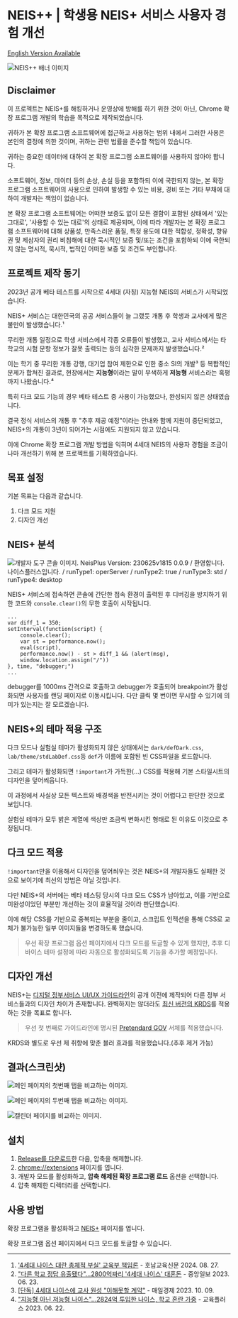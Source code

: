 # NEIS++ | 학생용 NEIS+ 서비스 사용자 경험 개선

[English Version Available](./README.en.md)

![NEIS++ 배너 이미지](README-images/NPP_MainBanner.jpg)

## Disclaimer

이 프로젝트는 NEIS+를 해킹하거나 운영상에 방해를 하기 위한 것이 아닌, Chrome 확장 프로그램 개발의 학습을 목적으로 제작되었습니다.

귀하가 본 확장 프로그램 소프트웨어에 접근하고 사용하는 범위 내에서 그러한 사용은 본인의 결정에 의한 것이며, 귀하는 관련 법률을 준수할 책임이 있습니다.

귀하는 중요한 데이터에 대하여 본 확장 프로그램 소프트웨어를 사용하지 않아야 합니다.

소프트웨어, 정보, 데이터 등의 손상, 손실 등을 포함하되 이에 국한되지 않는, 본 확장 프로그램 소프트웨어의 사용으로 인하여 발생할 수 있는 비용, 경비 또는 기타 부채에 대하여 개발자는 책임이 없습니다.

본 확장 프로그램 소프트웨어는 어떠한 보증도 없이 모든 결함이 포함된 상태에서 '있는 그대로', '사용할 수 있는 대로'의 상태로 제공되며, 이에 따라 개발자는 본 확장 프로그램 소프트웨어에 대해 상품성, 만족스러운 품질, 특정 용도에 대한 적합성, 정확성, 향유권 및 제삼자의 권리 비침해에 대한 묵시적인 보증 및/또는 조건을 포함하되 이에 국한되지 않는 명시적, 묵시적, 법적인 어떠한 보증 및 조건도 부인합니다.

## 프로젝트 제작 동기

2023년 공개 베타 테스트를 시작으로 4세대 (자칭) 지능형 NEIS의 서비스가 시작되었습니다.

NEIS+ 서비스는 대한민국의 공공 서비스들이 늘 그랬듯 개통 후 학생과 교사에게 많은 불만이 발생했습니다.¹

무리한 개통 일정으로 학생 서비스에서 각종 오류들이 발생했고, 교사 서비스에서는 타 학교의 시험 문항 정보가 잘못 출력되는 등의 심각한 문제까지 발생했습니다.²

이는 학기 중 무리한 개통 강행, 대기업 참여 제한으로 인한 중소 SI의 개발³ 등 복합적인 문제가 합쳐진 결과로, 현장에서는 **지능형**이라는 말이 무색하게 **저능형** 서비스라는 혹평까지 나왔습니다.⁴

특히 다크 모드 기능의 경우 베타 테스트 중 사용이 가능했으나, 완성되지 않은 상태였습니다.

결국 정식 서비스의 개통 후 "추후 제공 예정"이라는 안내와 함께 지원이 중단되었고, NEIS+의 개통이 3년이 되어가는 시점에도 지원되지 않고 있습니다.

이에 Chrome 확장 프로그램 개발 방법을 익히며 4세대 NEIS의 사용자 경험을 조금이나마 개선하기 위해 본 프로젝트를 기획하였습니다.

## 목표 설정

기본 목표는 다음과 같습니다.

1. 다크 모드 지원
2. 디자인 개선

## NEIS+ 분석

![개발자 도구 콘솔 이미지. NeisPlus Version: 230625v1815 0.0.9 / 환영합니다. 나이스플러스입니다. / runType1: operServer / runType2: true / runType3: std / runType4: desktop](README-images/ConsoleHello.jpg)

NEIS+ 서비스에 접속하면 콘솔에 간단한 접속 환경이 출력된 후 디버깅을 방지하기 위한 코드와 `console.clear()`의 무한 호출이 시작됩니다.
```
...
var diff_1 = 350;
setInterval(function(script) {
    console.clear();
    var st = performance.now();
    eval(script),
    performance.now() - st > diff_1 && (alert(msg),
    window.location.assign("/"))
}, time, "debugger;")
...
```
debugger를 1000ms 간격으로 호출하고 debugger가 호출되어 breakpoint가 활성화되면 사용자를 랜딩 페이지로 이동시킵니다.
다만 클릭 몇 번이면 무시할 수 있기에 의미가 있는지는 잘 모르겠습니다.


## NEIS+의 테마 적용 구조

다크 모드나 실험실 테마가 활성화되지 않은 상태에서는 `dark/defDark.css`, `lab/theme/stdLabDef.css`등 `def`가 이름에 포함된 빈 CSS파일을 로드합니다.

그리고 테마가 활성화되면 `!important`가 가득한(...) CSS를 적용해 기본 스타일시트의 디자인을 덮어씌웁니다.

이 과정에서 사실상 모든 텍스트와 배경색을 반전시키는 것이 어렵다고 판단한 것으로 보입니다.

실험실 테마가 모두 밝은 계열에 색상만 조금씩 변화시킨 형태로 된 이유도 이것으로 추정됩니다.

## 다크 모드 적용 

`!important`만을 이용해서 디자인을 덮어씌우는 것은 NEIS+의 개발자들도 실패한 것으로 보이기에 최선의 방법은 아닐 것입니다.

다만 NEIS+의 서버에는 베타 테스팅 당시의 다크 모드 CSS가 남아있고, 이를 기반으로 미완성이었던 부분만 개선하는 것이 효율적일 것이라 판단했습니다.

이에 해당 CSS를 기반으로 중복되는 부분을 줄이고, 스크립트 인젝션을 통해 CSS로 교체가 불가능한 일부 이미지들을 변경하도록 했습니다.

> 우선 확장 프로그램 옵션 페이지에서 다크 모드를 토글할 수 있게 했지만, 추후 디바이스 테마 설정에 따라 자동으로 활성화되도록 기능을 추가할 예정입니다.

## 디자인 개선

NEIS+는 [디지털 정부서비스 UI/UX 가이드라인](https://v04.krds.go.kr/guide/index.html)의 공개 이전에 제작되어 다른 정부 서비스들과의 디자인 차이가 존재합니다.
완벽하지는 않더라도 [최신 버전의 KRDS](https://www.krds.go.kr/html/site/index.html)를 적용하는 것을 목표로 합니다.

> 우선 첫 번째로 가이드라인에 명시된 [Pretendard GOV](https://www.krds.go.kr/html/site/style/style_03.html) 서체를 적용했습니다.

KRDS와 별도로 우선 제 취향에 맞춘 블러 효과를 적용했습니다.(추후 제거 가능)

## 결과(스크린샷)

![메인 페이지의 첫번째 탭을 비교하는 이미지.](README-images/Main_1.gif)

![메인 페이지의 두번째 탭을 비교하는 이미지.](README-images/Main_2.gif)

![캘린더 페이지를 비교하는 이미지.](README-images/Calendar.gif)

## 설치

1. [Release를 다운로드](https://github.com/hellojsna/NEISPlusPlus/releases)한 다음, 압축을 해제합니다.
2. [chrome://extensions](chrome://extensions) 페이지를 엽니다.
3. 개발자 모드를 활성화하고, **압축 해제된 확장 프로그램 로드** 옵션을 선택합니다.
4. 압축 해제한 디렉터리를 선택합니다.

## 사용 방법

확장 프로그램을 활성화하고 [NEIS+](https://neisplus.kr) 페이지를 엽니다.

확장 프로그램 옵션 페이지에서 다크 모드를 토글할 수 있습니다.

---

1. ['4세대 나이스 대란 총체적 부실' 교육부 책임론](https://www.ihopenews.com/news/articleView.html?idxno=238259) - 호남교육신문 2024. 08. 27.
2. ["다른 학교 정답 유출됐다"…2800억짜리 '4세대 나이스' 대혼돈](https://www.joongang.co.kr/article/25172100) - 중앙일보 2023. 06. 23.
3. [[단독] 4세대 나이스에 교사 원성 "이해못할 계약"](https://www.mk.co.kr/news/society/10845764) - 매일경제 2023. 10. 09.
4. ["지능형 아닌 저능형 나이스"...2824억 투입한 나이스, 학교 혼란 가중](https://www.edpl.co.kr/news/articleView.html?idxno=9591) - 교육플러스 2023. 06. 22.